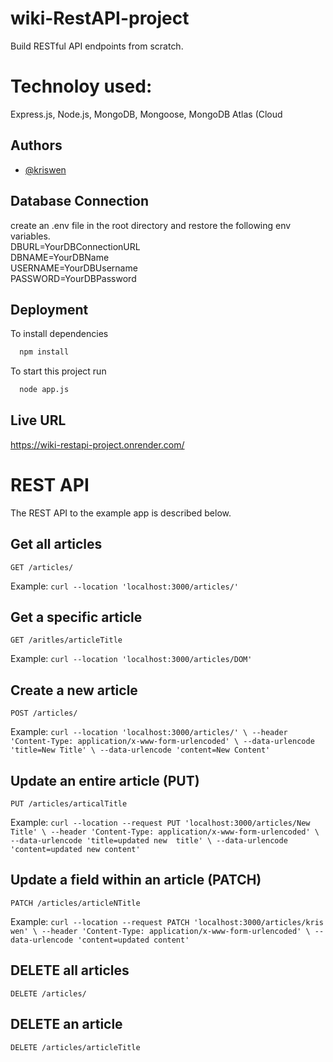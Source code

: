 # wiki-RestAPI-project

Build RESTful API endpoints from scratch.

# Technoloy used:
Express.js, Node.js, MongoDB, Mongoose, MongoDB Atlas (Cloud

## Authors

- [@kriswen](https://www.github.com/kris-wen)

## Database Connection

create an .env file in the root directory and restore the following env variables. \
DBURL=YourDBConnectionURL\
DBNAME=YourDBName\
USERNAME=YourDBUsername\
PASSWORD=YourDBPassword

## Deployment

To install dependencies

```bash
  npm install
```

To start this project run

```bash
  node app.js
```

## Live URL

https://wiki-restapi-project.onrender.com/

# REST API

The REST API to the example app is described below.

## Get all articles

`GET /articles/`

Example:
`curl --location 'localhost:3000/articles/'`

## Get a specific article

`GET /aritles/articleTitle`

Example:
`curl --location 'localhost:3000/articles/DOM'`

## Create a new article

`POST /articles/`

Example: 
`curl --location 'localhost:3000/articles/' \
--header 'Content-Type: application/x-www-form-urlencoded' \
--data-urlencode 'title=New Title' \
--data-urlencode 'content=New Content'`

## Update an entire article (PUT)

`PUT /articles/articalTitle`

Example:
`curl --location --request PUT 'localhost:3000/articles/New Title' \
--header 'Content-Type: application/x-www-form-urlencoded' \
--data-urlencode 'title=updated new  title' \
--data-urlencode 'content=updated new content'`

## Update a field within an article (PATCH)

`PATCH /articles/articleNTitle`

Example:
`curl --location --request PATCH 'localhost:3000/articles/kris wen' \
--header 'Content-Type: application/x-www-form-urlencoded' \
--data-urlencode 'content=updated content'`

## DELETE all articles

`DELETE /articles/`

## DELETE an article

`DELETE /articles/articleTitle`


